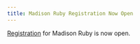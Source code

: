 ```yaml
---
title: Madison Ruby Registration Now Open
---
```


[Registration][reg] for Madison Ruby is now open.

[reg]: http://2014.madisonruby.org/
